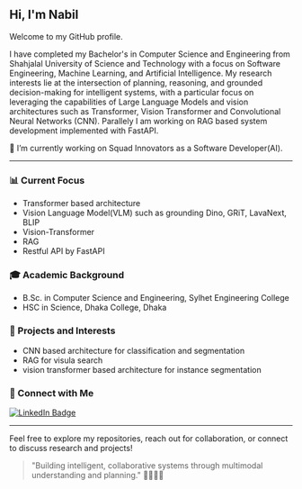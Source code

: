 ## Hi, I'm Nabil

Welcome to my GitHub profile.

I have completed my Bachelor's in Computer Science and Engineering from Shahjalal University of Science and Technology with a focus on Software Engineering, Machine Learning, and Artificial Intelligence. My research interests lie at the intersection of planning, reasoning, and grounded decision-making for intelligent systems, with a particular focus on leveraging the capabilities of Large Language Models and vision architectures such as Transformer, Vision Transformer and Convolutional Neural Networks (CNN). Parallely I am working on RAG based system development implemented with FastAPI.

🔭 I’m currently working on Squad Innovators as a Software Developer(AI).

---

### 📊 Current Focus
- Transformer based architecture 
- Vision Language Model(VLM) such as grounding Dino, GRiT, LavaNext, BLIP
- Vision-Transformer
- RAG 
- Restful API by FastAPI

### 🎓 Academic Background
- B.Sc. in Computer Science and Engineering, Sylhet Engineering College
- HSC in Science, Dhaka College, Dhaka


### 🚀 Projects and Interests
- CNN based architecture for classification and segmentation
- RAG for visula search
- vision transformer based architecture for instance segmentation

### 💬 Connect with Me
[![LinkedIn Badge](https://img.shields.io/badge/LinkedIn-Profile-informational?style=flat&logo=linkedin&logoColor=white&color=0D76A8)](https://www.linkedin.com/in/adnan-nabil/) 
<!--
[![ResearchGate Badge](https://img.shields.io/badge/ResearchGate-Profile-informational?style=flat&logo=researchgate&logoColor=white&color=00CCBB)](https://www.researchgate.net/profile/Masoud-Jafaripour-2) 
[![Google Scholar Badge](https://img.shields.io/badge/Google%20Scholar-Profile-informational?style=flat&logo=google-scholar&logoColor=white&color=4285F4)](https://scholar.google.com/citations?hl=en&user=b1sO5xgAAAAJ&view_op=list_works&gmla=AL3_zijVEMnzE6R41dt7g3JjsYILQQzGzA8SbnwKgbMmUHMcIeczJVKO9LiERHhG3Z2Wu6IoIwQwsrE9lK4Hn68A)

 -->
---

Feel free to explore my repositories, reach out for collaboration, or connect to discuss research and projects!

> "Building intelligent, collaborative systems through multimodal understanding and planning." 👩‍💻🤖🚀
<!--
**adnan-nabil/adnan-nabil** is a ✨ _special_ ✨ repository because its `README.md` (this file) appears on your GitHub profile.

Here are some ideas to get you started:

 
- 🌱 I’m currently learning ...
- 👯 I’m looking to collaborate on ...
- 🤔 I’m looking for help with ...
- 💬 Ask me about ...
- 📫 How to reach me: ...
- 😄 Pronouns: ...
- ⚡ Fun fact: ...
-->
